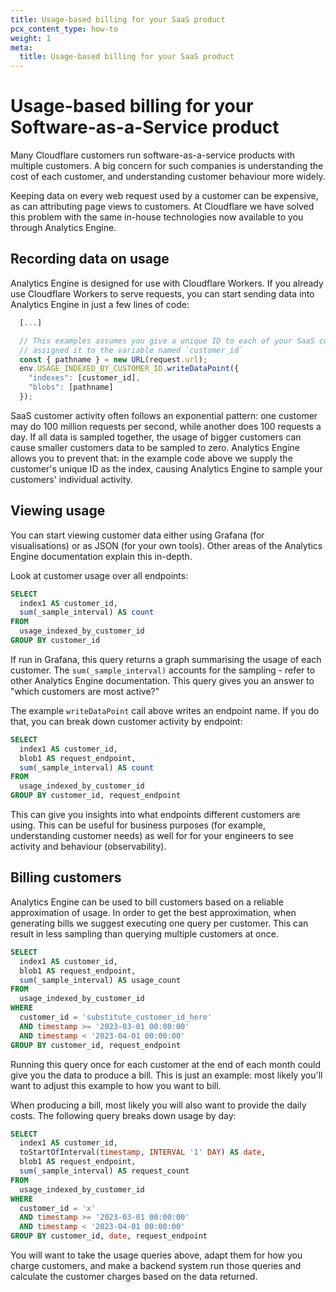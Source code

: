 ```yaml
---
title: Usage-based billing for your SaaS product
pcx_content_type: how-to
weight: 1
meta:
  title: Usage-based billing for your SaaS product
---
```


# Usage-based billing for your Software-as-a-Service product

Many Cloudflare customers run software-as-a-service products with multiple customers. A big concern for such companies is understanding the cost of each customer, and understanding customer behaviour more widely.

Keeping data on every web request used by a customer can be expensive, as can attributing page views to customers. At Cloudflare we have solved this problem with the same in-house technologies now available to you through Analytics Engine.

## Recording data on usage

Analytics Engine is designed for use with Cloudflare Workers. If you already use Cloudflare Workers to serve requests, you can start sending data into Analytics Engine in just a few lines of code:

```javascript
  [...]

  // This examples assumes you give a unique ID to each of your SaaS customers, and the Worker has
  // assigned it to the variable named `customer_id`
  const { pathname } = new URL(request.url);
  env.USAGE_INDEXED_BY_CUSTOMER_ID.writeDataPoint({
    "indexes": [customer_id],
    "blobs": [pathname]
  });
```

SaaS customer activity often follows an exponential pattern: one customer may do 100 million requests per second, while another does 100 requests a day. If all data is sampled together, the usage of bigger customers can cause smaller customers data to be sampled to zero. Analytics Engine allows you to prevent that: in the example code above we supply the customer's unique ID as the index, causing Analytics Engine to sample your customers' individual activity.

## Viewing usage

You can start viewing customer data either using Grafana (for visualisations) or as JSON (for your own tools). Other areas of the Analytics Engine documentation explain this in-depth.

Look at customer usage over all endpoints:

```sql
SELECT
  index1 AS customer_id,
  sum(_sample_interval) AS count
FROM
  usage_indexed_by_customer_id
GROUP BY customer_id
```

If run in Grafana, this query returns a graph summarising the usage of each customer. The `sum(_sample_interval)` accounts for the sampling - refer to other Analytics Engine documentation. This query gives you an answer to "which customers are most active?"

The example `writeDataPoint` call above writes an endpoint name. If you do that, you can break down customer activity by endpoint:

```sql
SELECT
  index1 AS customer_id,
  blob1 AS request_endpoint,
  sum(_sample_interval) AS count
FROM
  usage_indexed_by_customer_id
GROUP BY customer_id, request_endpoint
```

This can give you insights into what endpoints different customers are using. This can be useful for business purposes (for example, understanding customer needs) as well for for your engineers to see activity and behaviour (observability).

## Billing customers

Analytics Engine can be used to bill customers based on a reliable approximation of usage. In order to get the best approximation, when generating bills we suggest executing one query per customer. This can result in less sampling than querying multiple customers at once.

```sql
SELECT
  index1 AS customer_id,
  blob1 AS request_endpoint,
  sum(_sample_interval) AS usage_count
FROM
  usage_indexed_by_customer_id
WHERE
  customer_id = 'substitute_customer_id_here'
  AND timestamp >= '2023-03-01 00:00:00'
  AND timestamp < '2023-04-01 00:00:00'
GROUP BY customer_id, request_endpoint
```

Running this query once for each customer at the end of each month could give you the data to produce a bill. This is just an example: most likely you'll want to adjust this example to how you want to bill.

When producing a bill, most likely you will also want to provide the daily costs. The following query breaks down usage by day:

```sql
SELECT
  index1 AS customer_id,
  toStartOfInterval(timestamp, INTERVAL '1' DAY) AS date,
  blob1 AS request_endpoint,
  sum(_sample_interval) AS request_count
FROM
  usage_indexed_by_customer_id
WHERE
  customer_id = 'x'
  AND timestamp >= '2023-03-01 00:00:00'
  AND timestamp < '2023-04-01 00:00:00'
GROUP BY customer_id, date, request_endpoint
```

You will want to take the usage queries above, adapt them for how you charge customers, and make a backend system run those queries and calculate the customer charges based on the data returned.

